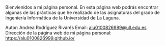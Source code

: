 Bienvienidos a mi página personal.
En esta página web podrás encontrar algunas de las prácticas que he realizado de las asignaturas del grado de Ingeniería Informática de la Universidad de La Laguna.

Autor: Andrea Rodríguez Rivarés
Email: alu0100826999@ull.edu.es
Dirección de la página web de mi página personal: https://alu0100826999.github.io/